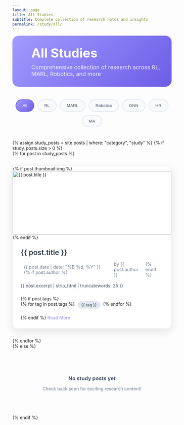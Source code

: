 ```yaml
---
layout: page
title: All Studies
subtitle: Complete collection of research notes and insights
permalink: /study/all/
---
```


<div class="study-category-header all-studies-header">
  <div class="category-icon">
    <i class="fas fa-book-open"></i>
  </div>
  <div class="category-info">
    <h1>All Studies</h1>
    <p>Comprehensive collection of research across RL, MARL, Robotics, and more</p>
  </div>
</div>

<!-- Category Filter -->
<div class="category-filter">
  <button class="filter-btn active" data-category="all">All</button>
  <button class="filter-btn" data-category="RL">RL</button>
  <button class="filter-btn" data-category="MARL">MARL</button>
  <button class="filter-btn" data-category="Robotics">Robotics</button>
  <button class="filter-btn" data-category="GNN">GNN</button>
  <button class="filter-btn" data-category="HR">HR</button>
  <button class="filter-btn" data-category="MA">MA</button>
</div>

<div class="study-posts-container">
  {% assign study_posts = site.posts | where: "category", "study" %}
  {% if study_posts.size > 0 %}
    <div class="posts-grid">
      {% for post in study_posts %}
        <article class="study-post-card" data-tags="{{ post.tags | join: ',' }}">
          {% if post.thumbnail-img %}
          <div class="post-image">
            <img src="{{ post.thumbnail-img | relative_url }}" alt="{{ post.title }}">
          </div>
          {% endif %}
          <div class="post-content">
            <h3><a href="{{ post.url | relative_url }}">{{ post.title }}</a></h3>
            <p class="post-meta">
              <i class="fas fa-calendar"></i> {{ post.date | date: "%B %d, %Y" }}
              {% if post.author %}
                <span class="author">by {{ post.author }}</span>
              {% endif %}
            </p>
            <p class="post-excerpt">{{ post.excerpt | strip_html | truncatewords: 25 }}</p>
            {% if post.tags %}
            <div class="post-tags">
              {% for tag in post.tags %}
                <span class="tag">{{ tag }}</span>
              {% endfor %}
            </div>
            {% endif %}
            <a href="{{ post.url | relative_url }}" class="read-more">Read More <i class="fas fa-arrow-right"></i></a>
          </div>
        </article>
      {% endfor %}
    </div>
  {% else %}
    <div class="no-posts">
      <i class="fas fa-book"></i>
      <h3>No study posts yet</h3>
      <p>Check back soon for exciting research content!</p>
    </div>
  {% endif %}
</div>

<style>
.all-studies-header {
  background: linear-gradient(135deg, #a29bfe 0%, #6c5ce7 100%);
}

.study-category-header {
  display: flex;
  align-items: center;
  gap: 30px;
  margin-bottom: 40px;
  padding: 30px;
  border-radius: 20px;
  color: white;
}

.category-icon {
  font-size: 4rem;
  opacity: 0.9;
}

.category-info h1 {
  margin: 0 0 10px 0;
  font-size: 2.5rem;
  font-weight: 700;
}

.category-info p {
  margin: 0;
  font-size: 1.1rem;
  opacity: 0.9;
}

.category-filter {
  display: flex;
  flex-wrap: wrap;
  gap: 10px;
  margin-bottom: 30px;
  justify-content: center;
}

.filter-btn {
  background: #f8fafc;
  border: 2px solid #e2e8f0;
  color: #4a5568;
  padding: 10px 20px;
  border-radius: 25px;
  cursor: pointer;
  transition: all 0.3s ease;
  font-weight: 500;
}

.filter-btn:hover {
  background: #e2e8f0;
  color: #2d3748;
}

.filter-btn.active {
  background: linear-gradient(135deg, #a29bfe, #6c5ce7);
  color: white;
  border-color: #6c5ce7;
}

.study-posts-container {
  margin-top: 40px;
}

.posts-grid {
  display: grid;
  grid-template-columns: repeat(auto-fit, minmax(350px, 1fr));
  gap: 30px;
}

.study-post-card {
  background: white;
  border-radius: 15px;
  box-shadow: 0 10px 30px rgba(0,0,0,0.1);
  overflow: hidden;
  transition: transform 0.3s ease, box-shadow 0.3s ease, opacity 0.3s ease;
  border: 1px solid #f0f0f0;
}

.study-post-card:hover {
  transform: translateY(-5px);
  box-shadow: 0 20px 40px rgba(0,0,0,0.15);
}

.study-post-card.hidden {
  display: none;
}

.post-image {
  height: 200px;
  overflow: hidden;
}

.post-image img {
  width: 100%;
  height: 100%;
  object-fit: cover;
  transition: transform 0.3s ease;
}

.study-post-card:hover .post-image img {
  transform: scale(1.05);
}

.post-content {
  padding: 25px;
}

.post-content h3 {
  margin: 0 0 15px 0;
  font-size: 1.4rem;
  font-weight: 600;
}

.post-content h3 a {
  color: #2d3748;
  text-decoration: none;
  transition: color 0.3s ease;
}

.post-content h3 a:hover {
  color: #a29bfe;
}

.post-meta {
  color: #718096;
  font-size: 0.9rem;
  margin-bottom: 15px;
  display: flex;
  align-items: center;
  gap: 10px;
}

.post-meta .author {
  margin-left: 10px;
}

.post-excerpt {
  color: #4a5568;
  line-height: 1.6;
  margin-bottom: 20px;
}

.post-tags {
  display: flex;
  flex-wrap: wrap;
  gap: 8px;
  margin-bottom: 20px;
}

.tag {
  background: #e2e8f0;
  color: #4a5568;
  padding: 4px 12px;
  border-radius: 15px;
  font-size: 0.8rem;
  font-weight: 500;
}

.read-more {
  color: #a29bfe;
  text-decoration: none;
  font-weight: 500;
  transition: color 0.3s ease;
}

.read-more:hover {
  color: #6c5ce7;
}

.no-posts {
  text-align: center;
  padding: 60px 20px;
  color: #718096;
}

.no-posts i {
  font-size: 4rem;
  margin-bottom: 20px;
  opacity: 0.5;
}

.no-posts h3 {
  margin-bottom: 10px;
  color: #4a5568;
}

@media (max-width: 768px) {
  .study-category-header {
    flex-direction: column;
    text-align: center;
    gap: 20px;
  }
  
  .category-icon {
    font-size: 3rem;
  }
  
  .category-info h1 {
    font-size: 2rem;
  }
  
  .posts-grid {
    grid-template-columns: 1fr;
    gap: 20px;
  }
  
  .category-filter {
    justify-content: flex-start;
  }
}
</style>

<script>
document.addEventListener('DOMContentLoaded', function() {
  const filterBtns = document.querySelectorAll('.filter-btn');
  const postCards = document.querySelectorAll('.study-post-card');
  
  filterBtns.forEach(btn => {
    btn.addEventListener('click', function() {
      // Remove active class from all buttons
      filterBtns.forEach(b => b.classList.remove('active'));
      // Add active class to clicked button
      this.classList.add('active');
      
      const category = this.getAttribute('data-category');
      
      postCards.forEach(card => {
        const tags = card.getAttribute('data-tags');
        
        if (category === 'all') {
          card.classList.remove('hidden');
        } else {
          if (tags && tags.includes(category)) {
            card.classList.remove('hidden');
          } else {
            card.classList.add('hidden');
          }
        }
      });
    });
  });
});
</script> 